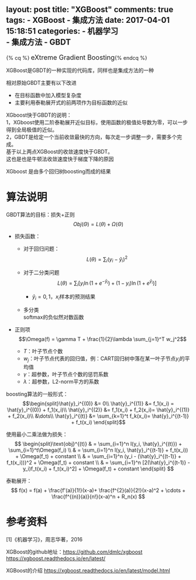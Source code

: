 layout: post
title: "XGBoost"
comments: true
tags:
	- XGBoost
	- 集成方法
date:  2017-04-01 15:18:51
categories:
    - 机器学习  
    - 集成方法
    - GBDT
---

{% cq %} <font size=4>eXtreme Gradient Boosting</font>{% endcq %}

XGBoost是GBDT的一种实现的代码库，同样也是集成方法的一种

相对原始GBDT主要有以下改进  

- 在目标函数中加入模型复杂度  
- 主要利用泰勒展开式的前两项作为目标函数的近似

<!-- more -->

XGboost快于GBDT的说明：  
1，XGboost使用二阶泰勒展开近似目标，使用函数的极值处导数为零，可以一步得到全局极值的近似。  
2，GBDT是给定一个当前收敛最快的方向，每次走一步调整一步，需要多个完成。  
基于以上两点XGBoost的收敛速度快于GBDT。  
这也是也是牛顿法收敛速度快于梯度下降的原因  

XGboost 是由多个回归树boosting而成的结果

# 算法说明  
GBDT算法的目标：损失+正则
$$Obj(\Theta) = L(\theta) + \Omega(\Theta)$$  

* 损失函数：
	- 对于回归问题： 
	$$L(\theta) = \sum_i (y_i-\hat{y}_i)^2$$

	- 对于二分类问题  
	$$L(\theta) = \sum_i[ y_i\ln (1+e^{-\hat{y}_i}) + (1-y_i)\ln (1+e^{\hat{y}_i})]$$

		- $\hat{y}_i = 0,1$，$x_i$样本的预测结果


	- 多分类  
	softmax的负似然对数函数

* 正则项
	$$\Omega(f) = \gamma T + \frac{1}{2}\lambda \sum_{j=1}^T w_j^2$$

	- $T$：叶子节点个数
	- $w_j$：叶子节点代表的回归值，例：CART回归树中落在某一叶子节点$y_i$的平均值
	- $\gamma$：超参数，叶子节点个数的惩罚系数
	- $\lambda$：超参数，L2-norm平方的系数  

boosting算法的一般形式：
$$\begin{split}\hat{y}_i^{(0)} &= 0\\
\hat{y}_i^{(1)} &= f_1(x_i) = \hat{y}_i^{(0)} + f_1(x_i)\\
\hat{y}_i^{(2)} &= f_1(x_i) + f_2(x_i)= \hat{y}_i^{(1)} + f_2(x_i)\\
&\dots\\
\hat{y}_i^{(t)} &= \sum_{k=1}^t f_k(x_i)= \hat{y}_i^{(t-1)} + f_t(x_i)
\end{split}$$

使用最小二乘法做为损失：
$$
\begin{split}\text{obj}^{(t)} & = \sum_{i=1}^n l(y_i, \hat{y}_i^{(t)}) + \sum_{i=1}^t\Omega(f_i) \\
          & = \sum_{i=1}^n l(y_i, \hat{y}_i^{(t-1)} + f_t(x_i)) + \Omega(f_t) + constant \\
          & = \sum_{i=1}^n (y_i - (\hat{y}_i^{(t-1)} + f_t(x_i)))^2 + \Omega(f_t) + constant \\
          & = \sum_{i=1}^n [2(\hat{y}_i^{(t-1)} - y_i)f_t(x_i) + f_t(x_i)^2] + \Omega(f_t) + constant
\end{split}
$$

泰勒展开：
$$
f(x) = f(a) + \frac{f'(a)}{1!}(x-a)+ \frac{f^{2}(a)}{2!}(x-a)^2 + \cdots + \frac{f^{(n)}(a)}{n!}(x-a)^n + R_n(x)
$$



# 参考资料
[1]《机器学习》，周志华著，2016  


XGBoost的github地址：<https://github.com/dmlc/xgboost>  
<https://xgboost.readthedocs.io/en/latest/>  

XGBoost的介绍 <https://xgboost.readthedocs.io/en/latest/model.html>